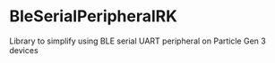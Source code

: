# BleSerialPeripheralRK
Library to simplify using BLE serial UART peripheral on Particle Gen 3 devices
